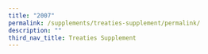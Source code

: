 ```yaml
---
title: "2007"
permalink: /supplements/treaties-supplement/permalink/
description: ""
third_nav_title: Treaties Supplement
---
```

